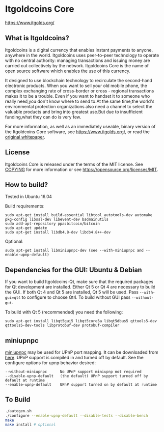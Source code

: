 Itgoldcoins Core 
=====================================

https://www.itgolds.org/

What is Itgoldcoins?
----------------

Itgoldcoins is a digital currency that enables instant payments to
anyone, anywhere in the world. Itgoldcoins uses peer-to-peer technology to operate
with no central authority: managing transactions and issuing money are carried
out collectively by the network. Itgoldcoins Core is the name of open source
software which enables the use of this currency.

It designed to use blockchain technology to recirculate the second-hand electronic products. When you want to sell your old mobile phone, the complex exchanging rate of cross-border or cross - regional transactions makes it to be a trouble. Even if you want to handset it to someone who really need,you don't know where to send to.At the same time,the world's environmental protection organizations also need a channel to select the valuable products and bring into greatest use.But due to insufficient funding,what they can do is very few.

For more information, as well as an immediately useable, binary version of
the Itgoldcoins Core software, see https://www.itgolds.org/, or read the
[original whitepaper](https://www.itgolds.org/itgc%E7%99%BD%E7%9A%AE%E4%B9%A6%E4%BA%9A%E5%A4%AA%E5%8C%BA%E7%A4%BE%E5%8C%BA%E4%BF%AE%E8%AE%A2%E7%89%88.pdf).

License
-------

Itgoldcoins Core is released under the terms of the MIT license. See [COPYING](COPYING) for more
information or see https://opensource.org/licenses/MIT.

How to build?
-------------
Tested in Ubuntu 16.04

Build requirements:

    sudo apt-get install build-essential libtool autotools-dev automake pkg-config libssl-dev libevent-dev bsdmainutils 
    sudo add-apt-repository ppa:bitcoin/bitcoin
    sudo apt-get update
    sudo apt-get install libdb4.8-dev libdb4.8++-dev

Optional:

    sudo apt-get install libminiupnpc-dev (see --with-miniupnpc and --enable-upnp-default)

Dependencies for the GUI: Ubuntu & Debian
-----------------------------------------

If you want to build Itgoldcoins-Qt, make sure that the required packages for Qt development
are installed. Either Qt 5 or Qt 4 are necessary to build the GUI.
If both Qt 4 and Qt 5 are installed, Qt 5 will be used. Pass `--with-gui=qt4` to configure to choose Qt4.
To build without GUI pass `--without-gui`.

To build with Qt 5 (recommended) you need the following:

    sudo apt-get install libqt5gui5 libqt5core5a libqt5dbus5 qttools5-dev qttools5-dev-tools libprotobuf-dev protobuf-compiler

miniupnpc
---------

[miniupnpc](http://miniupnp.free.fr/) may be used for UPnP port mapping.  It can be downloaded from [here](
http://miniupnp.tuxfamily.org/files/).  UPnP support is compiled in and
turned off by default.  See the configure options for upnp behavior desired:

	--without-miniupnpc      No UPnP support miniupnp not required
	--disable-upnp-default   (the default) UPnP support turned off by default at runtime
	--enable-upnp-default    UPnP support turned on by default at runtime

To Build
---------------------

```bash
./autogen.sh
./configure --enable-upnp-default --disable-tests --disable-bench
make
make install # optional
```
